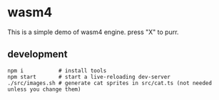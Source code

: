 # wasm4

This is a simple demo of wasm4 engine. press "X" to purr.


## development

```
npm i           # install tools
npm start       # start a live-reloading dev-server
./src/images.sh # generate cat sprites in src/cat.ts (not needed unless you change them)
```